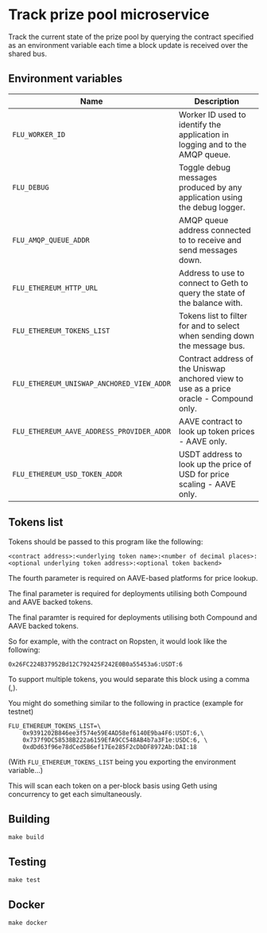 
# Track prize pool microservice

Track the current state of the prize pool by querying the contract
specified as an environment variable each time a block update is received
over the shared bus.

## Environment variables

|                    Name                   |                                      Description
|-------------------------------------------|-----------------------------------------------------------------------------------------|
| `FLU_WORKER_ID`                           | Worker ID used to identify the application in logging and to the AMQP queue.            |
| `FLU_DEBUG`                               | Toggle debug messages produced by any application using the debug logger.               |
| `FLU_AMQP_QUEUE_ADDR`                     | AMQP queue address connected to to receive and send messages down.                      |
| `FLU_ETHEREUM_HTTP_URL`                   | Address to use to connect to Geth to query the state of the balance with.               |
| `FLU_ETHEREUM_TOKENS_LIST`                | Tokens list to filter for and to select when sending down the message bus.              |
| `FLU_ETHEREUM_UNISWAP_ANCHORED_VIEW_ADDR` | Contract address of the Uniswap anchored view to use as a price oracle - Compound only. |
| `FLU_ETHEREUM_AAVE_ADDRESS_PROVIDER_ADDR` | AAVE contract to look up token prices - AAVE only.                                      |
| `FLU_ETHEREUM_USD_TOKEN_ADDR`             | USDT address to look up the price of USD for price scaling - AAVE only.                 |

## Tokens list

Tokens should be passed to this program like the following:

	<contract address>:<underlying token name>:<number of decimal places>:<optional underlying token address>:<optional token backend>

The fourth parameter is required on AAVE-based platforms for price lookup.

The final parameter is required for deployments utilising both Compound and AAVE backed tokens.

The final paramter is required for deployments utilising both Compound
and AAVE backed tokens.

So for example, with the contract on Ropsten, it would look like the
following:

	0x26FC224B37952Bd12C792425F242E0B0a55453a6:USDT:6

To support multiple tokens, you would separate this block using a comma
(,).

You might do something similar to the following in practice (example for testnet)

	FLU_ETHEREUM_TOKENS_LIST=\
		0x9391202B846ee3f574e59E4AD58ef6140E9ba4F6:USDT:6,\
		0x737f9DC58538B222a6159EfA9CC548AB4b7a3F1e:USDC:6, \
		0xdDd63f96e78dCed5B6ef17Ee285F2cDbDF8972Ab:DAI:18

(With `FLU_ETHEREUM_TOKENS_LIST` being you exporting the environment
variable...)

This will scan each token on a per-block basis using Geth using
concurrency to get each simultaneously.

## Building

	make build

## Testing

	make test

## Docker

	make docker
